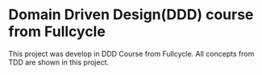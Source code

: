 # Domain Driven Design(DDD) course from Fullcycle

This project was develop in DDD Course from Fullcycle. All concepts from TDD are shown in this project.
